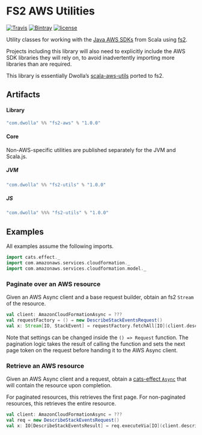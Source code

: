 # FS2 AWS Utilities

[![Travis](https://img.shields.io/travis/Dwolla/fs2-aws.svg?style=flat-square)](https://travis-ci.org/Dwolla/fs2-aws)
[![Bintray](https://img.shields.io/bintray/v/dwolla/maven/fs2-aws.svg?style=flat-square)](https://bintray.com/dwolla/maven/fs2-aws/view)
[![license](https://img.shields.io/github/license/Dwolla/fs2-aws.svg?style=flat-square)](https://github.com/Dwolla/fs2-aws/blob/master/LICENSE)

Utility classes for working with the [Java AWS SDKs](https://github.com/aws/aws-sdk-java) from Scala using [fs2](https://github.com/functional-streams-for-scala/fs2).

Projects including this library will also need to explicitly include the AWS SDK libraries they will rely on, to avoid inadvertently importing more libraries than are required.

This library is essentially Dwolla’s [scala-aws-utils](https://github.com/Dwolla/scala-aws-utils) ported to fs2.

## Artifacts

#### Library

```scala
"com.dwolla" %% "fs2-aws" % "1.0.0"
```

#### Core

Non-AWS-specific utilities are published separately for the JVM and Scala.js.

##### JVM

```scala
"com.dwolla" %% "fs2-utils" % "1.0.0"
```

##### JS

```scala
"com.dwolla" %%% "fs2-utils" % "1.0.0"
```

## Examples

All examples assume the following imports.

```scala
import cats.effect._
import com.amazonaws.services.cloudformation._
import com.amazonaws.services.cloudformation.model._
```

### Paginate over an AWS resource

Given an AWS Async client and a base request builder, obtain an fs2 `Stream` of the resource.

```scala
val client: AmazonCloudFormationAsync = ???
val requestFactory = () ⇒ new DescribeStackEventsRequest()
val x: Stream[IO, StackEvent] = requestFactory.fetchAll[IO](client.describeStackEventsAsync)(_.getStackEvents.asScala)
```

Note that settings can be changed inside the `() => Request` function. The pagination logic takes the result of calling the function and sets the next page token on the request before handing it to the AWS Async client.

### Retrieve an AWS resource

Given an AWS Async client and a request, obtain a [cats-effect `Async`](https://typelevel.org/cats-effect/typeclasses/async.html) that will contain the resource upon completion.

For paginated resources, this retrieves the first page. For non-paginated resources, this retrieves the entire resource.

```scala
val client: AmazonCloudFormationAsync = ???
val req = new DescribeStackEventsRequest()
val x: IO[DescribeStackEventsResult] = req.executeVia[IO](client.describeStackEventsAsync)
```
